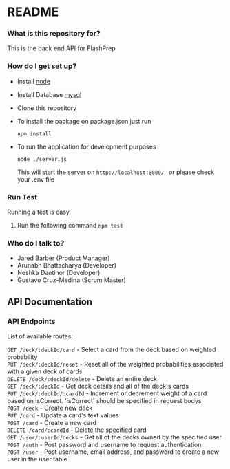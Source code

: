 # README #

### What is this repository for? ###

This is the back end API for FlashPrep

### How do I get set up? ###

* Install [node](https://nodejs.org/en/)
* Install Database [mysql](https://www.mysql.com/)
* Clone this repository
* To install the package on package.json just run

    `npm install`

* To run the application for development purposes

    `node ./server.js`

    This will start the server on `http://localhost:8080/ ` or please check your .env file

### Run Test
Running a test is easy.
1. Run the following command `npm test` 


### Who do I talk to? ###

* Jared Barber (Product Manager) 
* Arunabh Bhattacharya (Developer) 
* Neshka Dantinor (Developer) 
* Gustavo Cruz-Medina (Scrum Master)



## API Documentation


### API Endpoints

List of available routes:

`GET /deck/:deckId/card` - Select a card from the deck based on weighted probability\
`PUT /deck/:deckId/reset` - Reset all of the weighted probabilities associated with a given deck of cards\
`DELETE /deck/:deckId/delete` - Delete an entire deck\
`GET /deck/:deckId` - Get deck details and all of the deck's cards\
`PUT /deck/:deckId/:cardId` - Increment or decrement weight of a card based on isCorrect. 'isCorrect' should be specified in request bodys\
`POST /deck` - Create new deck\
`PUT /card` - Update a card's text values\
`POST /card` - Create a new card\
`DELETE /card/:cardId` - Delete the specified card\
`GET /user/:userId/decks` - Get all of the decks owned by the specified user\
`POST /auth` - Post password and username to request authentication\
`POST /user` - Post username, email address, and password to create a new user in the user table


